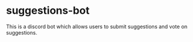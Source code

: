 # suggestions-bot
This is a discord bot which allows users to submit suggestions and vote on suggestions.
